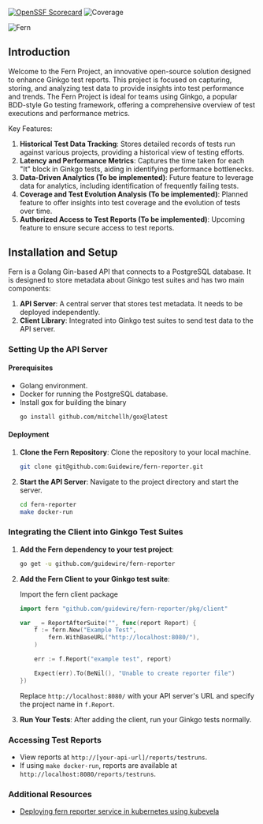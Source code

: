 [![OpenSSF Scorecard](https://api.securityscorecards.dev/projects/github.com/Guidewire/fern-reporter/badge)](https://securityscorecards.dev/viewer/?uri=github.com/Guidewire/fern-reporter)
![Coverage](https://img.shields.io/badge/Coverage-0.0%25-red)

![Fern](https://github.com/guidewire/fern-reporter/raw/main/docs/images/logo-no-background.png)


## Introduction

Welcome to the Fern Project, an innovative open-source solution designed to enhance Ginkgo test reports. This project is focused on capturing, storing, and analyzing test data to provide insights into test performance and trends. The Fern Project is ideal for teams using Ginkgo, a popular BDD-style Go testing framework, offering a comprehensive overview of test executions and performance metrics.

Key Features:

1. **Historical Test Data Tracking**: Stores detailed records of tests run against various projects, providing a historical view of testing efforts.
2. **Latency and Performance Metrics**: Captures the time taken for each "It" block in Ginkgo tests, aiding in identifying performance bottlenecks.
3. **Data-Driven Analytics (To be implemented)**: Future feature to leverage data for analytics, including identification of frequently failing tests.
4. **Coverage and Test Evolution Analysis (To be implemented)**: Planned feature to offer insights into test coverage and the evolution of tests over time.
5. **Authorized Access to Test Reports (To be implemented)**: Upcoming feature to ensure secure access to test reports.

## Installation and Setup

Fern is a Golang Gin-based API that connects to a PostgreSQL database. It is designed to store metadata about Ginkgo test suites and has two main components:

1. **API Server**: A central server that stores test metadata. It needs to be deployed independently.
2. **Client Library**: Integrated into Ginkgo test suites to send test data to the API server.

### Setting Up the API Server

#### Prerequisites

- Golang environment.
- Docker for running the PostgreSQL database.
- Install gox for building the binary
   ```bash
   go install github.com/mitchellh/gox@latest
   ```

#### Deployment

1. **Clone the Fern Repository**: Clone the repository to your local machine.
   ```bash
   git clone git@github.com:Guidewire/fern-reporter.git
   ```
2. **Start the API Server**: Navigate to the project directory and start the server.
   ```bash
   cd fern-reporter
   make docker-run
   ```

### Integrating the Client into Ginkgo Test Suites

1. **Add the Fern dependency to your test project**:

   ```bash
   go get -u github.com/guidewire/fern-reporter
   ```
2. **Add the Fern Client to your Ginkgo test suite**:
   
   Import the fern client package
   ```go
   import fern "github.com/guidewire/fern-reporter/pkg/client"
   ```

   ```go
   var _ = ReportAfterSuite("", func(report Report) {
       f := fern.New("Example Test",
           fern.WithBaseURL("http://localhost:8080/"),
       )

       err := f.Report("example test", report)

       Expect(err).To(BeNil(), "Unable to create reporter file")
   })
   ```
   Replace `http://localhost:8080/` with your API server's URL and specify the project name in `f.Report`.

2. **Run Your Tests**: After adding the client, run your Ginkgo tests normally.

### Accessing Test Reports

- View reports at `http://[your-api-url]/reports/testruns`.
- If using `make docker-run`, reports are available at `http://localhost:8080/reports/testruns`.

### Additional Resources

- [Deploying fern reporter service in kubernetes using kubevela](docs/kubevela/README.md)
